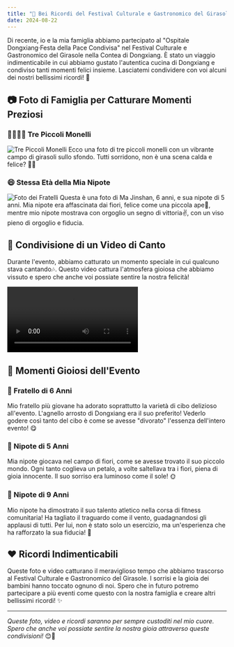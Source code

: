 ```yaml
---
title: "🌻 Bei Ricordi del Festival Culturale e Gastronomico del Girasole 🎉"
date: 2024-08-22
---
```


Di recente, io e la mia famiglia abbiamo partecipato al "Ospitale Dongxiang·Festa della Pace Condivisa" nel Festival Culturale e Gastronomico del Girasole nella Contea di Dongxiang. È stato un viaggio indimenticabile in cui abbiamo gustato l'autentica cucina di Dongxiang e condiviso tanti momenti felici insieme. Lasciatemi condividere con voi alcuni dei nostri bellissimi ricordi! 📸

## 📷 Foto di Famiglia per Catturare Momenti Preziosi

### 👨‍👩‍👧‍👦 Tre Piccoli Monelli
![Tre Piccoli Monelli](./IMG_0414.JPEG)
Ecco una foto di tre piccoli monelli con un vibrante campo di girasoli sullo sfondo. Tutti sorridono, non è una scena calda e felice? 🌻😊

### 😄 Stessa Età della Mia Nipote
![Foto dei Fratelli](./IMG_0419.JPEG)
Questa è una foto di Ma Jinshan, 6 anni, e sua nipote di 5 anni. Mia nipote era affascinata dai fiori, felice come una piccola ape🐝, mentre mio nipote mostrava con orgoglio un segno di vittoria✌️, con un viso pieno di orgoglio e fiducia.

## 🎤 Condivisione di un Video di Canto

Durante l'evento, abbiamo catturato un momento speciale in cui qualcuno stava cantando🎶. Questo video cattura l'atmosfera gioiosa che abbiamo vissuto e spero che anche voi possiate sentire la nostra felicità!

<video class="js-player" playsinline controls>
    <source src="./IMG_0422.MP4" type="video/mp4">
    Il tuo browser non supporta il tag video.
</video>

## 🎨 Momenti Gioiosi dell'Evento

### 🌟 Fratello di 6 Anni
Mio fratello più giovane ha adorato soprattutto la varietà di cibo delizioso all'evento. L'agnello arrosto di Dongxiang era il suo preferito! Vederlo godere così tanto del cibo è come se avesse "divorato" l'essenza dell'intero evento! 😋

### 🌸 Nipote di 5 Anni
Mia nipote giocava nel campo di fiori, come se avesse trovato il suo piccolo mondo. Ogni tanto coglieva un petalo, a volte saltellava tra i fiori, piena di gioia innocente. Il suo sorriso era luminoso come il sole! 🌞

### 🏃 Nipote di 9 Anni
Mio nipote ha dimostrato il suo talento atletico nella corsa di fitness comunitaria! Ha tagliato il traguardo come il vento, guadagnandosi gli applausi di tutti. Per lui, non è stato solo un esercizio, ma un'esperienza che ha rafforzato la sua fiducia! 💪

## ❤️ Ricordi Indimenticabili

Queste foto e video catturano il meraviglioso tempo che abbiamo trascorso al Festival Culturale e Gastronomico del Girasole. I sorrisi e la gioia dei bambini hanno toccato ognuno di noi. Spero che in futuro potremo partecipare a più eventi come questo con la nostra famiglia e creare altri bellissimi ricordi! ✨

---

*Queste foto, video e ricordi saranno per sempre custoditi nel mio cuore. Spero che anche voi possiate sentire la nostra gioia attraverso queste condivisioni!* 😊📸

